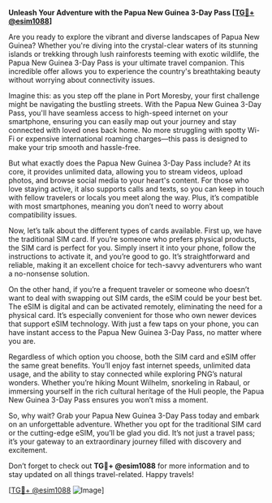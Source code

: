 **Unleash Your Adventure with the Papua New Guinea 3-Day Pass [[TG💪+ @esim1088](https://t.me/s/esim1088)]**

Are you ready to explore the vibrant and diverse landscapes of Papua New Guinea? Whether you're diving into the crystal-clear waters of its stunning islands or trekking through lush rainforests teeming with exotic wildlife, the Papua New Guinea 3-Day Pass is your ultimate travel companion. This incredible offer allows you to experience the country's breathtaking beauty without worrying about connectivity issues.

Imagine this: as you step off the plane in Port Moresby, your first challenge might be navigating the bustling streets. With the Papua New Guinea 3-Day Pass, you'll have seamless access to high-speed internet on your smartphone, ensuring you can easily map out your journey and stay connected with loved ones back home. No more struggling with spotty Wi-Fi or expensive international roaming charges—this pass is designed to make your trip smooth and hassle-free.

But what exactly does the Papua New Guinea 3-Day Pass include? At its core, it provides unlimited data, allowing you to stream videos, upload photos, and browse social media to your heart's content. For those who love staying active, it also supports calls and texts, so you can keep in touch with fellow travelers or locals you meet along the way. Plus, it’s compatible with most smartphones, meaning you don’t need to worry about compatibility issues.

Now, let’s talk about the different types of cards available. First up, we have the traditional SIM card. If you’re someone who prefers physical products, the SIM card is perfect for you. Simply insert it into your phone, follow the instructions to activate it, and you’re good to go. It’s straightforward and reliable, making it an excellent choice for tech-savvy adventurers who want a no-nonsense solution.

On the other hand, if you’re a frequent traveler or someone who doesn’t want to deal with swapping out SIM cards, the eSIM could be your best bet. The eSIM is digital and can be activated remotely, eliminating the need for a physical card. It’s especially convenient for those who own newer devices that support eSIM technology. With just a few taps on your phone, you can have instant access to the Papua New Guinea 3-Day Pass, no matter where you are.

Regardless of which option you choose, both the SIM card and eSIM offer the same great benefits. You’ll enjoy fast internet speeds, unlimited data usage, and the ability to stay connected while exploring PNG’s natural wonders. Whether you’re hiking Mount Wilhelm, snorkeling in Rabaul, or immersing yourself in the rich cultural heritage of the Huli people, the Papua New Guinea 3-Day Pass ensures you won’t miss a moment.

So, why wait? Grab your Papua New Guinea 3-Day Pass today and embark on an unforgettable adventure. Whether you opt for the traditional SIM card or the cutting-edge eSIM, you’ll be glad you did. It’s not just a travel pass; it’s your gateway to an extraordinary journey filled with discovery and excitement.

Don’t forget to check out **TG💪+ @esim1088** for more information and to stay updated on all things travel-related. Happy travels! 

[[TG💪+ @esim1088](https://t.me/s/esim1088) ![Image](https://i.postimg.cc/Y0z9fWf4/image.png)]